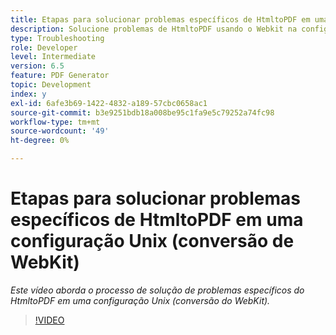 ```yaml
---
title: Etapas para solucionar problemas específicos de HtmltoPDF em uma configuração Unix (conversão de WebKit)
description: Solucione problemas de HtmltoPDF usando o Webkit na configuração UNIX.
type: Troubleshooting
role: Developer
level: Intermediate
version: 6.5
feature: PDF Generator
topic: Development
index: y
exl-id: 6afe3b69-1422-4832-a189-57cbc0658ac1
source-git-commit: b3e9251bdb18a008be95c1fa9e5c79252a74fc98
workflow-type: tm+mt
source-wordcount: '49'
ht-degree: 0%

---
```


# Etapas para solucionar problemas específicos de HtmltoPDF em uma configuração Unix (conversão de WebKit)

*Este vídeo aborda o processo de solução de problemas específicos do HtmltoPDF em uma configuração Unix (conversão do WebKit).*

>[!VIDEO](https://video.tv.adobe.com/v/335548?quality=12&learn=on)
